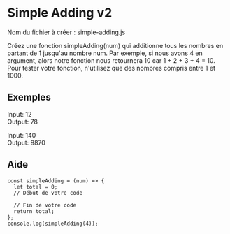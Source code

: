 # Simple Adding v2

Nom du fichier à créer : simple-adding.js

Créez une fonction simpleAdding(num) qui additionne tous les nombres en partant de 1 jusqu'au nombre num. Par exemple, si nous avons 4 en argument, alors notre fonction nous retournera 10 car 1 + 2 + 3 + 4 = 10. Pour tester votre fonction, n'utilisez que des nombres compris entre 1 et 1000.

## Exemples

Input: 12  
Output: 78

Input: 140  
Output: 9870

## Aide

```
const simpleAdding = (num) => {
  let total = 0;
  // Début de votre code

  // Fin de votre code
  return total;
};
console.log(simpleAdding(4));
```
